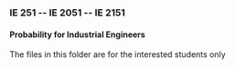 ### IE 251 -- IE 2051 -- IE 2151
#### Probability for Industrial Engineers

The files in this folder are for the interested students only
